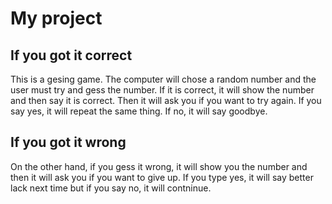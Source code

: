 # My project

## If you got it correct
This is a gesing game. The computer will chose a random number and the user must try and gess the number. If it is correct, it will show the number  and then say it is correct. Then it will ask you if you want to try again. If you say yes, it will repeat the same thing. If no, it will say goodbye.

## If you got it wrong
On the other hand, if you gess it wrong, it will show you the number and then it will ask you if you want to give up. If you type yes, it will say better lack next time but if you say no, it will contninue.
